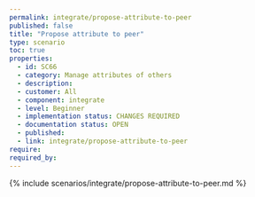 ```yaml
---
permalink: integrate/propose-attribute-to-peer
published: false
title: "Propose attribute to peer"
type: scenario
toc: true
properties:
  - id: SC66
  - category: Manage attributes of others
  - description:
  - customer: All
  - component: integrate
  - level: Beginner
  - implementation status: CHANGES REQUIRED
  - documentation status: OPEN
  - published:
  - link: integrate/propose-attribute-to-peer
require:
required_by:
---
```


{% include scenarios/integrate/propose-attribute-to-peer.md %}
